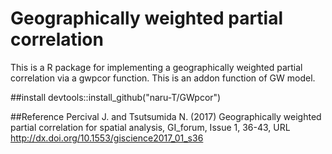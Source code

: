 # Geographically weighted partial correlation
This is a R package for implementing a geographically weighted partial correlation via a gwpcor function. This is an addon function of GW model.

##install
devtools::install_github("naru-T/GWpcor")

##Reference
Percival J. and Tsutsumida N. (2017) Geographically weighted partial correlation for spatial analysis, GI_forum, Issue 1, 36-43, URL http://dx.doi.org/10.1553/giscience2017_01_s36
